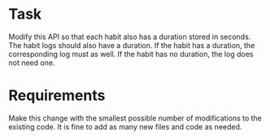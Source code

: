 # Task
Modify this API so that each habit also has a duration stored in seconds.
The habit logs should also have a duration.
If the habit has a duration, the corresponding log must as well. 
If the habit has no duration, the log does not need one. 

# Requirements
Make this change with the smallest possible number of modifications to the existing code.
It is fine to add as many new files and code as needed. 